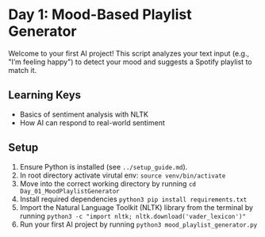 # Day 1: Mood-Based Playlist Generator

Welcome to your first AI project! This script analyzes your text input (e.g., "I’m feeling happy") to detect your mood and suggests a Spotify playlist to match it.

## Learning Keys
- Basics of sentiment analysis with NLTK
- How AI can respond to real-world sentiment

## Setup
1. Ensure Python is installed (see `../setup_guide.md`).
2. In root directory activate virutal env: `source venv/bin/activate`
3. Move into the correct working directory by running `cd Day_01_MoodPlaylistGenerator`
4. Install required dependencies `python3 pip install requirements.txt`
4. Import the Natural Language Toolkit (NLTK) library from the terminal by running `python3 -c "import nltk; nltk.download('vader_lexicon')"`
5. Run your first AI project by running `python3 mood_playlist_generator.py`



